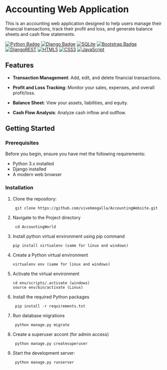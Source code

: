 # Accounting Web Application

This is an accounting web application designed to help users manage their financial transactions, track their profit and loss, and generate balance sheets and cash flow statements.


[![Python Badge](https://img.shields.io/badge/Python-YourColor?style=for-the-badge&logo=Python&logoColor=yellow)](https://www.python.org/) [![Django Badge](https://img.shields.io/badge/django-%23092E20.svg?style=for-the-badge&logo=django&logoColor=blue)](https://docs.djangoproject.com/en/4.2/) 
[![SQLite](https://img.shields.io/badge/sqlite-%2307405e.svg?style=for-the-badge&logo=sqlite&logoColor=white)](https://www.sqlite.org/docs.html)
[![Bootstrap Badge](https://img.shields.io/badge/bootstrap-%23563D7C.svg?style=for-the-badge&logo=bootstrap&logoColor=white)](https://getbootstrap.com/)
[![DjangoREST](https://img.shields.io/badge/DJANGO-REST-ff1709?style=for-the-badge&logo=django&logoColor=white&color=ff1709&labelColor=gray)](https://www.django-rest-framework.org/) [![HTML5](https://img.shields.io/badge/html5-%23E34F26.svg?style=for-the-badge&logo=html5&logoColor=white)](https://www.geeksforgeeks.org/html5-introduction/) [![CSS3](https://img.shields.io/badge/css3-%231572B6.svg?style=for-the-badge&logo=css3&logoColor=white)](https://www.w3.org/Style/CSS/Overview.en.html)
[![JavaScript](https://img.shields.io/badge/javascript-%23323330.svg?style=for-the-badge&logo=javascript&logoColor=%23F7DF1E)](https://www.w3schools.com/js/)


## Features
- **Transaction Management**: Add, edit, and delete financial transactions.


- **Profit and Loss Tracking**: Monitor your sales, expenses, and overall profit/loss.


- **Balance Sheet**: View your assets, liabilities, and equity.


- **Cash Flow Analysis**: Analyze cash inflow and outflow.

## Getting Started

### Prerequisites

Before you begin, ensure you have met the following requirements:

- Python 3.x installed
- Django installed
- A modern web browser

### Installation

1. Clone the repository:

        git clone https://github.com/vivekmogalla/AccountingWebsite.git

2. Navigate to the Project directory
 
        cd AccountingWorld

3. Install python virtual environment using pip command
 
       pip install virtualenv (same for linux and windows)

4. Create a Python virtual environment
 
       virtualenv env (same for linux and windows)

5. Activate the virtual environment
 
       cd env/scripts/.activate (windows)
       source env/bin/activate (Linux)

6. Install the required Python packages

        pip install -r requirements.txt

7. Run database migrations

        python manage.py migrate

8. Create a superuser accont (for admin access)

        python manage.py createsuperuser

9. Start the development server:

        python manage.py runserver
